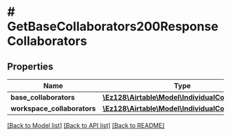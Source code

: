 # # GetBaseCollaborators200ResponseCollaborators

## Properties

Name | Type | Description | Notes
------------ | ------------- | ------------- | -------------
**base_collaborators** | [**\Ez128\Airtable\Model\IndividualCollaborator[]**](IndividualCollaborator.md) |  |
**workspace_collaborators** | [**\Ez128\Airtable\Model\IndividualCollaborator[]**](IndividualCollaborator.md) |  |

[[Back to Model list]](../../README.md#models) [[Back to API list]](../../README.md#endpoints) [[Back to README]](../../README.md)

